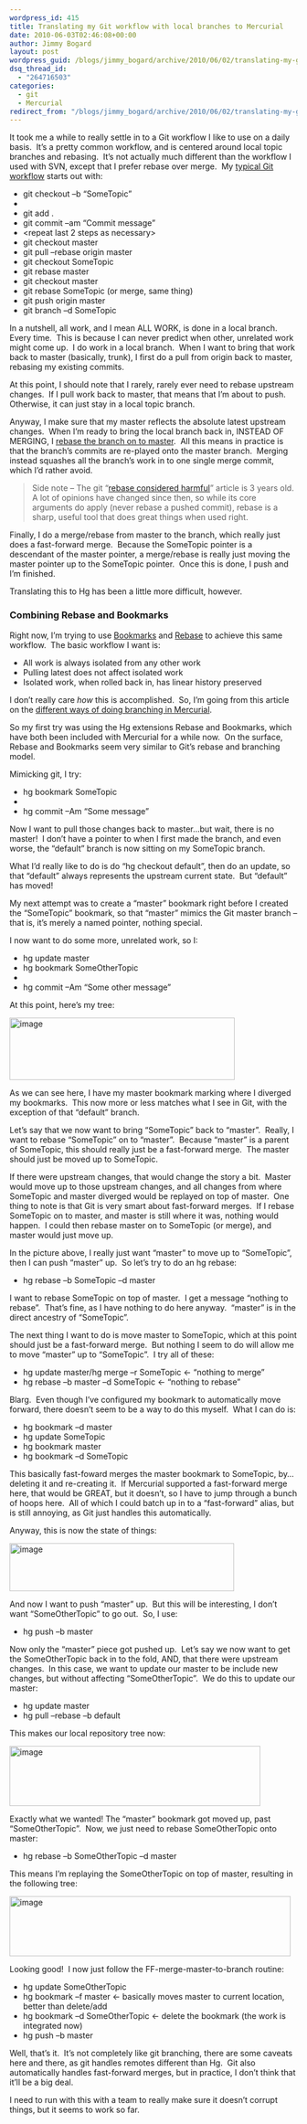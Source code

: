 ```yaml
---
wordpress_id: 415
title: Translating my Git workflow with local branches to Mercurial
date: 2010-06-03T02:46:08+00:00
author: Jimmy Bogard
layout: post
wordpress_guid: /blogs/jimmy_bogard/archive/2010/06/02/translating-my-git-workflow-with-local-branches-to-mercurial.aspx
dsq_thread_id:
  - "264716503"
categories:
  - git
  - Mercurial
redirect_from: "/blogs/jimmy_bogard/archive/2010/06/02/translating-my-git-workflow-with-local-branches-to-mercurial.aspx/"
---
```

It took me a while to really settle in to a Git workflow I like to use on a daily basis.&#160; It’s a pretty common workflow, and is centered around local topic branches and rebasing.&#160; It’s not actually much different than the workflow I used with SVN, except that I prefer rebase over merge.&#160; My [typical Git workflow](http://www.lostechies.com/blogs/jimmy_bogard/archive/2010/04/30/automapper-git-workflow-dealing-with-bugs-issues.aspx) starts out with:

  * git checkout –b “SomeTopic” 
  * <work work> 
  * git add . 
  * git commit –am “Commit message” 
  * <repeat last 2 steps as necessary> 
  * git checkout master 
  * git pull &#8211;rebase origin master 
  * git checkout SomeTopic 
  * git rebase master 
  * git checkout master 
  * git rebase SomeTopic (or merge, same thing) 
  * git push origin master 
  * git branch –d SomeTopic 

In a nutshell, all work, and I mean ALL WORK, is done in a local branch.&#160; Every time.&#160; This is because I can never predict when other, unrelated work might come up.&#160; I do work in a local branch.&#160; When I want to bring that work back to master (basically, trunk), I first do a pull from origin back to master, rebasing my existing commits.

At this point, I should note that I rarely, rarely ever need to rebase upstream changes.&#160; If I pull work back to master, that means that I’m about to push.&#160; Otherwise, it can just stay in a local topic branch.

Anyway, I make sure that my master reflects the absolute latest upstream changes.&#160; When I’m ready to bring the local branch back in, INSTEAD OF MERGING, I [rebase the branch on to master](http://progit.org/book/ch3-6.html).&#160; All this means in practice is that the branch’s commits are re-played onto the master branch.&#160; Merging instead squashes all the branch’s work in to one single merge commit, which I’d rather avoid.

> Side note – The git “[rebase considered harmful](http://changelog.complete.org/archives/586-rebase-considered-harmful)” article is 3 years old.&#160; A lot of opinions have changed since then, so while its core arguments do apply (never rebase a pushed commit), rebase is a sharp, useful tool that does great things when used right.

Finally, I do a merge/rebase from master to the branch, which really just does a fast-forward merge.&#160; Because the SomeTopic pointer is a descendant of the master pointer, a merge/rebase is really just moving the master pointer up to the SomeTopic pointer.&#160; Once this is done, I push and I’m finished.

Translating this to Hg has been a little more difficult, however.

### Combining Rebase and Bookmarks

Right now, I’m trying to use [Bookmarks](http://mercurial.selenic.com/wiki/BookmarksExtension) and [Rebase](http://mercurial.selenic.com/wiki/RebaseExtension) to achieve this same workflow.&#160; The basic workflow I want is:

  * All work is always isolated from any other work 
  * Pulling latest does not affect isolated work 
  * Isolated work, when rolled back in, has linear history preserved 

I don’t really care _how_ this is accomplished.&#160; So, I’m going from this article on the [different ways of doing branching in Mercurial](http://stevelosh.com/blog/2009/08/a-guide-to-branching-in-mercurial/).

So my first try was using the Hg extensions Rebase and Bookmarks, which have both been included with Mercurial for a while now.&#160; On the surface, Rebase and Bookmarks seem very similar to Git’s rebase and branching model.

Mimicking git, I try:

  * hg bookmark SomeTopic 
  * <work work> 
  * hg commit –Am “Some message” 

Now I want to pull those changes back to master…but wait, there is no master!&#160; I don’t have a pointer to when I first made the branch, and even worse, the “default” branch is now sitting on my SomeTopic branch.

What I’d really like to do is do “hg checkout default”, then do an update, so that “default” always represents the upstream current state.&#160; But “default” has moved!

My next attempt was to create a “master” bookmark right before I created the “SomeTopic” bookmark, so that “master” mimics the Git master branch – that is, it’s merely a named pointer, nothing special.

I now want to do some more, unrelated work, so I:

  * hg update master 
  * hg bookmark SomeOtherTopic 
  * <work work> 
  * hg commit –Am “Some other message” 

At this point, here’s my tree:

[<img style="border-right-width: 0px;border-top-width: 0px;border-bottom-width: 0px;border-left-width: 0px" border="0" alt="image" src="http://lostechies.com/jimmybogard/files/2011/03/image_thumb_7F37A3CC.png" width="394" height="109" />](http://lostechies.com/jimmybogard/files/2011/03/image_7B9988EF.png) 

As we can see here, I have my master bookmark marking where I diverged my bookmarks.&#160; This now more or less matches what I see in Git, with the exception of that “default” branch.

Let’s say that we now want to bring “SomeTopic” back to “master”.&#160; Really, I want to rebase “SomeTopic” on to “master”.&#160; Because “master” is a parent of SomeTopic, this should really just be a fast-forward merge.&#160; The master should just be moved up to SomeTopic.

If there were upstream changes, that would change the story a bit.&#160; Master would move up to those upstream changes, and all changes from where SomeTopic and master diverged would be replayed on top of master.&#160; One thing to note is that Git is very smart about fast-forward merges.&#160; If I rebase SomeTopic on to master, and master is still where it was, nothing would happen.&#160; I could then rebase master on to SomeTopic (or merge), and master would just move up.

In the picture above, I really just want “master” to move up to “SomeTopic”, then I can push “master” up.&#160; So let’s try to do an hg rebase:

  * hg rebase –b SomeTopic –d master 

I want to rebase SomeTopic on top of master.&#160; I get a message “nothing to rebase”.&#160; That’s fine, as I have nothing to do here anyway.&#160; “master” is in the direct ancestry of “SomeTopic”.

The next thing I want to do is move master to SomeTopic, which at this point should just be a fast-forward merge.&#160; But nothing I seem to do will allow me to move “master” up to “SomeTopic”.&#160; I try all of these:

  * hg update master/hg merge –r SomeTopic <- “nothing to merge” 
  * hg rebase –b master –d SomeTopic <- “nothing to rebase” 

Blarg.&#160; Even though I’ve configured my bookmark to automatically move forward, there doesn’t seem to be a way to do this myself.&#160; What I can do is:

  * hg bookmark –d master 
  * hg update SomeTopic 
  * hg bookmark master 
  * hg bookmark –d SomeTopic 

This basically fast-foward merges the master bookmark to SomeTopic, by…deleting it and re-creating it.&#160; If Mercurial supported a fast-forward merge here, that would be GREAT, but it doesn’t, so I have to jump through a bunch of hoops here.&#160; All of which I could batch up in to a “fast-forward” alias, but is still annoying, as Git just handles this automatically.

Anyway, this is now the state of things:

[<img style="border-right-width: 0px;border-top-width: 0px;border-bottom-width: 0px;border-left-width: 0px" border="0" alt="image" src="http://lostechies.com/jimmybogard/files/2011/03/image_thumb_2C4C909B.png" width="393" height="84" />](http://lostechies.com/jimmybogard/files/2011/03/image_5AA61648.png) 

And now I want to push “master” up.&#160; But this will be interesting, I don’t want “SomeOtherTopic” to go out.&#160; So, I use:

  * hg push –b master

Now only the “master” piece got pushed up.&#160; Let’s say we now want to get the SomeOtherTopic back in to the fold, AND, that there were upstream changes.&#160; In this case, we want to update our master to be include new changes, but without affecting “SomeOtherTopic”.&#160; We do this to update our master:

  * hg update master
  * hg pull &#8211;rebase –b default

This makes our local repository tree now:

[<img style="border-bottom: 0px;border-left: 0px;border-top: 0px;border-right: 0px" border="0" alt="image" src="http://lostechies.com/jimmybogard/files/2011/03/image_thumb_648B07B3.png" width="439" height="105" />](http://lostechies.com/jimmybogard/files/2011/03/image_12E48D61.png) 

Exactly what we wanted! The “master” bookmark got moved up, past “SomeOtherTopic”.&#160; Now, we just need to rebase SomeOtherTopic onto master:

  * hg rebase –b SomeOtherTopic –d master

This means I’m replaying the SomeOtherTopic on top of master, resulting in the following tree:

[<img style="border-bottom: 0px;border-left: 0px;border-top: 0px;border-right: 0px" border="0" alt="image" src="http://lostechies.com/jimmybogard/files/2011/03/image_thumb_7CAE720E.png" width="492" height="105" />](http://lostechies.com/jimmybogard/files/2011/03/image_120C2777.png) 

Looking good!&#160; I now just follow the FF-merge-master-to-branch routine:

  * hg update SomeOtherTopic
  * hg bookmark –f master <- basically moves master to current location, better than delete/add
  * hg bookmark –d SomeOtherTopic <- delete the bookmark (the work is integrated now)
  * hg push –b master

Well, that’s it.&#160; It’s not completely like git branching, there are some caveats here and there, as git handles remotes different than Hg.&#160; Git also automatically handles fast-forward merges, but in practice, I don’t think that it’ll be a big deal.

I need to run with this with a team to really make sure it doesn’t corrupt things, but it seems to work so far.